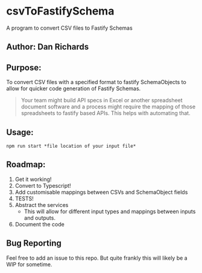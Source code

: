 # csvToFastifySchema
A program to convert CSV files to Fastify Schemas


## Author: Dan Richards 

## Purpose: 
To convert CSV files with a specified format to fastify SchemaObjects to allow for quicker code generation of Fastify Schemas. 

> Your team might build API specs in Excel or another spreadsheet document software and a process might require the mapping of those spreadsheets to fastify based APIs. This helps with automating that. 


## Usage:
```npm run start *file location of your input file* ```

## Roadmap: 

1. Get it working!
2. Convert to Typescript!
3. Add customisable mappings between CSVs and SchemaObject fields 
4. TESTS!
5. Abstract the services
    - This will allow for different input types and mappings between inputs and outputs. 
6. Document the code 



## Bug Reporting 
Feel free to add an issue to this repo. But quite frankly this will likely be a WIP for sometime. 